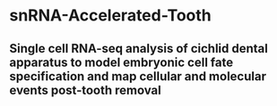 # snRNA-Accelerated-Tooth
## Single cell RNA-seq analysis of cichlid dental apparatus to model embryonic cell fate specification and map cellular and molecular events post-tooth removal
